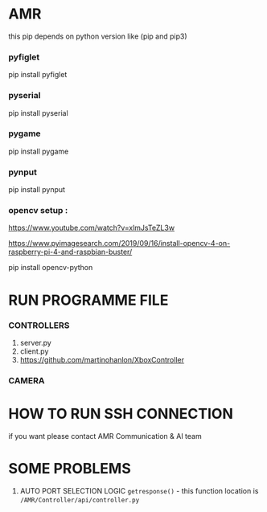 # AMR

this pip depends on python version like (pip and pip3)

### pyfiglet
pip install pyfiglet
### pyserial 
pip install pyserial
### pygame 
pip install pygame
### pynput 
pip install pynput

### opencv setup :
https://www.youtube.com/watch?v=xlmJsTeZL3w

https://www.pyimagesearch.com/2019/09/16/install-opencv-4-on-raspberry-pi-4-and-raspbian-buster/

pip install opencv-python


# RUN PROGRAMME FILE
 
### CONTROLLERS
1. server.py 
2. client.py
3. https://github.com/martinohanlon/XboxController

### CAMERA
 
 
# HOW TO RUN SSH CONNECTION 
if you want please contact AMR Communication & AI team

# SOME PROBLEMS

1. AUTO PORT SELECTION LOGIC `getresponse()` - this function location is `/AMR/Controller/api/controller.py` 
